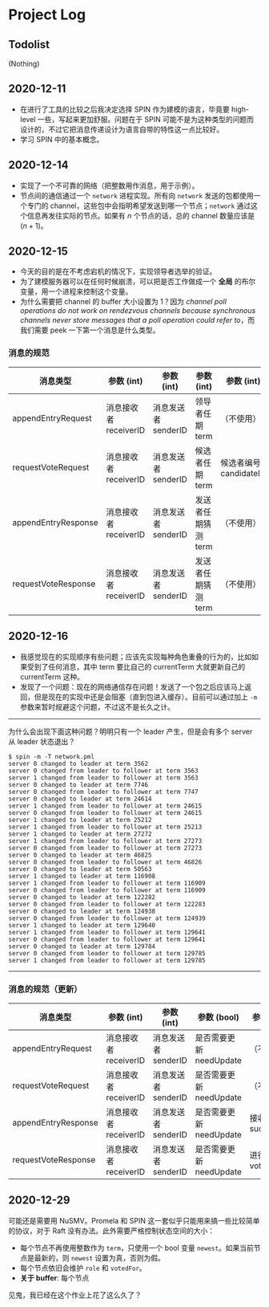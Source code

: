 # Project Log

## Todolist

(Nothing)

## 2020-12-11

- 在进行了工具的比较之后我决定选择 SPIN 作为建模的语言，毕竟要 high-level 一些，写起来更加舒服。问题在于 SPIN 可能不是为这种类型的问题而设计的，不过它把消息传递设计为语言自带的特性这一点比较好。
- 学习 SPIN 中的基本概念。

## 2020-12-14

- 实现了一个不可靠的网络（把整数用作消息，用于示例）。
- 节点间的通信通过一个 `network` 进程实现。所有向 `network` 发送的包都使用一个专门的 channel，这些包中会指明希望发送到哪一个节点；`network` 通过这个信息再发往实际的节点。如果有 $n$ 个节点的话，总的 channel 数量应该是 $(n + 1)$。

## 2020-12-15

- 今天的目的是在不考虑宕机的情况下，实现领导者选举的验证。
- 为了建模服务器可以在任何时候崩溃，可以把是否工作做成一个 **全局** 的布尔变量，用一个进程来控制这个变量。
- 为什么需要把 channel 的 buffer 大小设置为 1？因为 *channel poll operations do not work on rendezvous channels because synchronous channels never store messages that a poll operation could refer to*，而我们需要 peek 一下第一个消息是什么类型。

### 消息的规范

| 消息类型            | 参数 (int)            | 参数 (int)          | 参数 (int)          | 参数 (int)             | 参数 (bool)          |
|---------------------|-----------------------|---------------------|---------------------|------------------------|----------------------|
| appendEntryRequest  | 消息接收者 receiverID | 消息发送者 senderID | 领导者任期 term     | （不使用）             | （不使用）           |
| requestVoteRequest  | 消息接收者 receiverID | 消息发送者 senderID | 候选者任期 term     | 候选者编号 candidateID | （不使用）           |
| appendEntryResponse | 消息接收者 receiverID | 消息发送者 senderID | 发送者任期猜测 term | （不使用）             | 接收心跳包 success   |
| requestVoteResponse | 消息接收者 receiverID | 消息发送者 senderID | 发送者任期猜测 term | （不使用）             | 进行投票 voteGranted |

## 2020-12-16

- 我感觉现在的实现顺序有些问题；应该先实现每种角色重叠的行为的，比如如果受到了任何消息，其中 term 要比自己的 currentTerm 大就更新自己的 currentTerm 这种。
- 发现了一个问题：现在的网络通信存在问题！发送了一个包之后应该马上返回，但是现在的实现中还是会阻塞（直到包进入缓存）。目前可以通过加上 `-m` 参数来暂时规避这个问题，不过这不是长久之计。

---

为什么会出现下面这种问题？明明只有一个 leader 产生，但是会有多个 server 从 leader 状态退出？

```shell
$ spin -m -T network.pml
server 0 changed to leader at term 3562
server 0 changed from leader to follower at term 3563
server 1 changed from leader to follower at term 3563
server 0 changed to leader at term 7746
server 0 changed from leader to follower at term 7747
server 0 changed to leader at term 24614
server 1 changed from leader to follower at term 24615
server 0 changed from leader to follower at term 24615
server 1 changed to leader at term 25212
server 1 changed from leader to follower at term 25213
server 1 changed to leader at term 27272
server 1 changed from leader to follower at term 27273
server 0 changed from leader to follower at term 27273
server 0 changed to leader at term 46825
server 0 changed from leader to follower at term 46826
server 0 changed to leader at term 50563
server 1 changed to leader at term 116908
server 1 changed from leader to follower at term 116909
server 0 changed from leader to follower at term 116909
server 0 changed to leader at term 122282
server 0 changed from leader to follower at term 122283
server 0 changed to leader at term 124938
server 0 changed from leader to follower at term 124939
server 1 changed to leader at term 129640
server 1 changed from leader to follower at term 129641
server 0 changed from leader to follower at term 129641
server 0 changed to leader at term 129784
server 0 changed from leader to follower at term 129785
server 1 changed from leader to follower at term 129785
```

---

### 消息的规范（更新）

| 消息类型            | 参数 (int)            | 参数 (int)          | 参数 (bool)             | 参数 (bool)          |
|---------------------|-----------------------|---------------------|-------------------------|----------------------|
| appendEntryRequest  | 消息接收者 receiverID | 消息发送者 senderID | 是否需要更新 needUpdate | （不使用）           |
| requestVoteRequest  | 消息接收者 receiverID | 消息发送者 senderID | 是否需要更新 needUpdate | （不使用）           |
| appendEntryResponse | 消息接收者 receiverID | 消息发送者 senderID | 是否需要更新 needUpdate | 接收心跳包 success   |
| requestVoteResponse | 消息接收者 receiverID | 消息发送者 senderID | 是否需要更新 needUpdate | 进行投票 voteGranted |

## 2020-12-29

可能还是需要用 NuSMV。Promela 和 SPIN 这一套似乎只能用来搞一些比较简单的协议，对于 Raft 没有办法。此外需要严格控制状态空间的大小：

- 每个节点不再使用整数作为 `term`，只使用一个 bool 变量 `newest`。如果当前节点是最新的，则 `newest` 设置为真，否则为假。
- 每个节点依旧会维护 `role` 和 `votedFor`。
- **关于 buffer**: 每个节点

见鬼，我已经在这个作业上花了这么久了？

